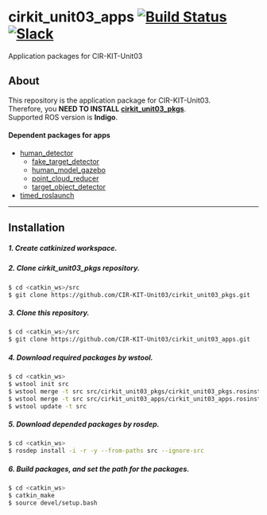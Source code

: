 # cirkit_unit03_apps [![Build Status](https://travis-ci.org/CIR-KIT-Unit03/cirkit_unit03_apps.svg?branch)](https://travis-ci.org/CIR-KIT-Unit03/cirkit_unit03_apps) [![Slack](https://img.shields.io/badge/Slack-CIR--KIT-blue.svg)](http://cir-kit.slack.com/messages/unit03_apps)
Application packages for CIR-KIT-Unit03

## About
This repository is the application package for CIR-KIT-Unit03.  
Therefore, you **NEED TO INSTALL [cirkit_unit03_pkgs](https://github.com/CIR-KIT-Unit03/cirkit_unit03_pkgs)**.  
Supported ROS version is **Indigo**.

#### Dependent packages for apps
- [human_detector](https://github.com/CIR-KIT/human_detector)
  - [fake_target_detector](https://github.com/CIR-KIT/human_detector/tree/master/fake_target_detector)
  - [human_model_gazebo](https://github.com/CIR-KIT/human_detector/tree/master/human_model_gazebo)
  - [point_cloud_reducer](https://github.com/CIR-KIT/human_detector/tree/master/point_cloud_reducer)
  - [target_object_detector](https://github.com/CIR-KIT/human_detector/tree/master/target_obejct_detector)
- [timed_roslaunch](https://github.com/MoriKen254/timed_roslaunch)

---
## Installation
##### 1. Create **catkinized**  workspace.
##### 2. Clone cirkit_unit03_pkgs repository.
```bash
$ cd <catkin_ws>/src
$ git clone https://github.com/CIR-KIT-Unit03/cirkit_unit03_pkgs.git
```
##### 3. Clone this repository.
```bash
$ cd <catkin_ws>/src
$ git clone https://github.com/CIR-KIT-Unit03/cirkit_unit03_apps.git
```
##### 4. Download required packages by wstool.
```bash
$ cd <catkin_ws>
$ wstool init src
$ wstool merge -t src src/cirkit_unit03_pkgs/cirkit_unit03_pkgs.rosinstall
$ wstool merge -t src src/cirkit_unit03_apps/cirkit_unit03_apps.rosinstall
$ wstool update -t src
```
##### 5. Download depended packages by rosdep.
```bash
$ cd <catkin_ws>
$ rosdep install -i -r -y --from-paths src --ignore-src
```
##### 6. Build packages, and set the path for the packages.
```bash
$ cd <catkin_ws>
$ catkin_make
$ source devel/setup.bash
```
